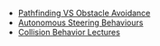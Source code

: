 - [Pathfinding VS Obstacle Avoidance](https://gamedev.stackexchange.com/questions/63793/do-i-need-path-finding-to-make-ai-avoid-obstacles)
- [Autonomous Steering Behaviours](https://www.red3d.com/cwr/steer/)
- [Collision Behavior Lectures](https://www.youtube.com/channel/UCjtW5yb0M9Czoyl0Db__Kcg)
